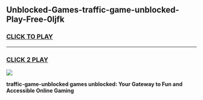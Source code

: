 
## Unblocked-Games-traffic-game-unblocked-Play-Free-0ljfk
<h3>
<a href="https://premium76.site?title=traffic-game-unblocked&ref=09A">CLICK TO PLAY</a></h3>
<hr>

<h3>
<a href="https://premium76.site?title=traffic-game-unblocked&ref=09A">CLICK 2 PLAY</a>
  
</h3>

<a href="https://premium76.site?title=traffic-game-unblocked&ref=09A"><img src="https://clearcache.store/games.png"></a>


**traffic-game-unblocked games unblocked: Your Gateway to Fun and Accessible Online Gaming**
